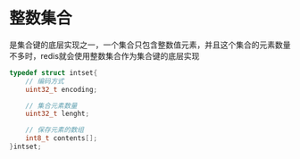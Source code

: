 # 整数集合
是集合键的底层实现之一，一个集合只包含整数值元素，并且这个集合的元素数量不多时，redis就会使用整数集合作为集合键的底层实现

```c
typedef struct intset{
    // 编码方式
    uint32_t encoding;

    // 集合元素数量
    uint32_t lenght;

    // 保存元素的数组
    int8_t contents[];
}intset;
```